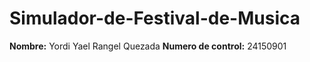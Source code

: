 # Simulador-de-Festival-de-Musica
**Nombre:** Yordi Yael Rangel Quezada
**Numero de control:** 24150901
